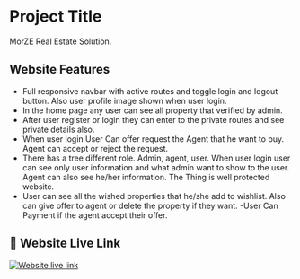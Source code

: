 
# Project Title

MorZE
Real Estate Solution.


## Website Features 

- Full responsive navbar with active routes and toggle login and logout button. Also user profile image shown when user login.
- In the home page any user can see all property that verified by admin.
- After user register or login they can enter to the private routes and see private details also.
- When user login User Can offer request the Agent that he want to buy. Agent can accept or reject the request.
- There has a tree different role. Admin, agent, user. When user login user can see only user information and what admin want to show to the user. Agent can also see he/her information. The Thing is well protected website.
- User can see all the wished properties that he/she add to wishlist. Also can give offer to agent or delete the property if they want.
-User Can Payment if the agent accept their offer. 


## 🔗 Website Live Link
 [![Website live link](https://img.shields.io/badge/MorZE-000?style=for-the-badge&logo=ko-fi&logoColor=white)](https://morze-bb5a5.web.app/)

